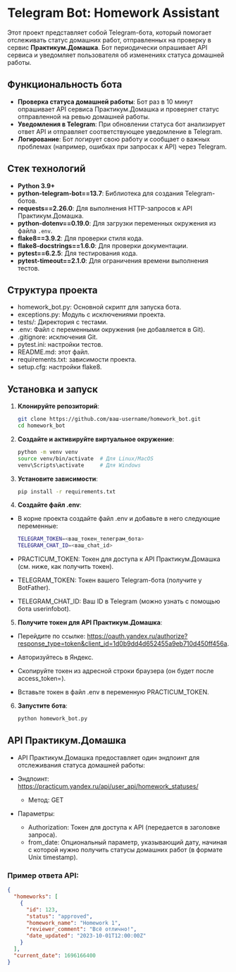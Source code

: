 # Telegram Bot: Homework Assistant

Этот проект представляет собой Telegram-бота, который помогает отслеживать статус домашних работ, отправленных на проверку в сервис **Практикум.Домашка**. Бот периодически опрашивает API сервиса и уведомляет пользователя об изменениях статуса домашней работы.

## Функциональность бота

- **Проверка статуса домашней работы**: Бот раз в 10 минут опрашивает API сервиса Практикум.Домашка и проверяет статус отправленной на ревью домашней работы.
- **Уведомления в Telegram**: При обновлении статуса бот анализирует ответ API и отправляет соответствующее уведомление в Telegram.
- **Логирование**: Бот логирует свою работу и сообщает о важных проблемах (например, ошибках при запросах к API) через Telegram.

## Стек технологий

- **Python 3.9+**
- **python-telegram-bot==13.7**: Библиотека для создания Telegram-ботов.
- **requests==2.26.0**: Для выполнения HTTP-запросов к API Практикум.Домашка.
- **python-dotenv==0.19.0**: Для загрузки переменных окружения из файла `.env`.
- **flake8==3.9.2**: Для проверки стиля кода.
- **flake8-docstrings==1.6.0**: Для проверки документации.
- **pytest==6.2.5**: Для тестирования кода.
- **pytest-timeout==2.1.0**: Для ограничения времени выполнения тестов.

## Структура проекта

- homework_bot.py: Основной скрипт для запуска бота.
- exceptions.py: Модуль с исключениями проекта.
- tests/: Директория с тестами.
- .env: Файл с переменными окружения (не добавляется в Git).
- .gitignore: исключения Git.
- pytest.ini: настройки тестов.
- README.md: этот файл.
- requirements.txt: зависимости проекта.
- setup.cfg: настройки flake8.

## Установка и запуск

1. **Клонируйте репозиторий**:
   ```bash
   git clone https://github.com/ваш-username/homework_bot.git
   cd homework_bot
2. **Создайте и активируйте виртуальное окружение**:
   ```bash
   python -m venv venv
   source venv/bin/activate  # Для Linux/MacOS
   venv\Scripts\activate     # Для Windows
3. **Установите зависимости**:
   ```bash
   pip install -r requirements.txt
4. **Создайте файл .env**:
- В корне проекта создайте файл .env и добавьте в него следующие переменные:
  ```bash
  TELEGRAM_TOKEN=<ваш_токен_телеграм_бота>
  TELEGRAM_CHAT_ID=<ваш_chat_id>

- PRACTICUM_TOKEN: Токен для доступа к API Практикум.Домашка (см. ниже, как получить токен).

- TELEGRAM_TOKEN: Токен вашего Telegram-бота (получите у BotFather).

- TELEGRAM_CHAT_ID: Ваш ID в Telegram (можно узнать с помощью бота userinfobot).

5. **Получите токен для API Практикум.Домашка**:

- Перейдите по ссылке: https://oauth.yandex.ru/authorize?response_type=token&client_id=1d0b9dd4d652455a9eb710d450ff456a.

- Авторизуйтесь в Яндекс.

- Скопируйте токен из адресной строки браузера (он будет после access_token=).

- Вставьте токен в файл .env в переменную PRACTICUM_TOKEN.

6. **Запустите бота**:

   ```bash
   python homework_bot.py
## API Практикум.Домашка
- API Практикум.Домашка предоставляет один эндпоинт для отслеживания статуса домашней работы:

- Эндпоинт: https://practicum.yandex.ru/api/user_api/homework_statuses/
   - Метод: GET

- Параметры:
   - Authorization: Токен для доступа к API (передается в заголовке запроса).
   - from_date: Опциональный параметр, указывающий дату, начиная с которой нужно получить статусы домашних работ (в формате Unix timestamp).
### Пример ответа API:
```json
{
  "homeworks": [
    {
      "id": 123,
      "status": "approved",
      "homework_name": "Homework 1",
      "reviewer_comment": "Всё отлично!",
      "date_updated": "2023-10-01T12:00:00Z"
    }
  ],
  "current_date": 1696166400
}
